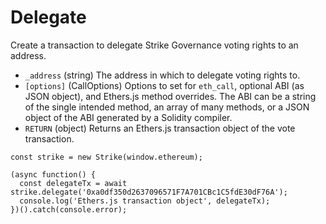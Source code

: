 # Delegate

Create a transaction to delegate Strike Governance voting rights to an address.

* `_address` \(string\) The address in which to delegate voting rights to.
* `[options]` \(CallOptions\) Options to set for `eth_call`, optional ABI \(as JSON object\), and Ethers.js method overrides. The ABI can be a string of the single intended method, an array of many methods, or a JSON object of the ABI generated by a Solidity compiler.
* `RETURN` \(object\) Returns an Ethers.js transaction object of the vote transaction.

```text
const strike = new Strike(window.ethereum);

(async function() {
  const delegateTx = await strike.delegate('0xa0df350d2637096571F7A701CBc1C5fdE30dF76A');
  console.log('Ethers.js transaction object', delegateTx);
})().catch(console.error);
```

